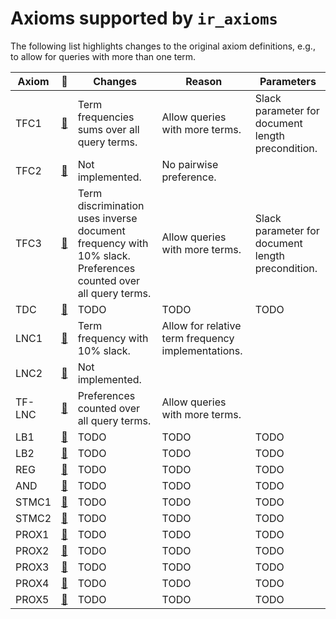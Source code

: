 # Axioms supported by `ir_axioms`

The following list highlights changes to the original axiom definitions, 
e.g., to allow for queries with more than one term.

| Axiom  |                        📄                          | Changes                                                                                                       | Reason                                             | Parameters                                        |
|--------|:--------------------------------------------------:|---------------------------------------------------------------------------------------------------------------|----------------------------------------------------|---------------------------------------------------|
| TFC1   |   [🔗](https://doi.org/10.1145/1008992.1009004)    | Term frequencies sums over all query terms.                                                                   | Allow queries with more terms.                     | Slack parameter for document length precondition. |
| TFC2   |   [🔗](https://doi.org/10.1145/1961209.1961210)    | Not implemented.                                                                                              | No pairwise preference.                            |                                                   |
| TFC3   |   [🔗](https://doi.org/10.1145/1961209.1961210)    | Term discrimination uses inverse document frequency with 10% slack. Preferences counted over all query terms. | Allow queries with more terms.                     | Slack parameter for document length precondition. |
| TDC    |   [🔗](https://doi.org/10.1145/1961209.1961210)    | TODO                                                                                                          | TODO                                               | TODO                                              |
| LNC1   |   [🔗](https://doi.org/10.1145/1961209.1961210)    | Term frequency with 10% slack.                                                                                | Allow for relative term frequency implementations. |                                                   |
| LNC2   |   [🔗](https://doi.org/10.1145/1961209.1961210)    | Not implemented.                                                                                              |                                                    |                                                   |
| TF-LNC |   [🔗](https://doi.org/10.1145/1961209.1961210)    | Preferences counted over all query terms.                                                                     | Allow queries with more terms.                     |                                                   |
| LB1    |   [🔗](https://doi.org/10.1145/2063576.2063584)    | TODO                                                                                                          | TODO                                               | TODO                                              |
| LB2    |   [🔗](https://doi.org/10.1145/2063576.2063584)    | TODO                                                                                                          | TODO                                               | TODO                                              |
| REG    | [🔗](https://doi.org/10.1007/978-3-642-12275-0_31) | TODO                                                                                                          | TODO                                               | TODO                                              |
| AND    | [🔗](https://doi.org/10.1007/978-3-642-28997-2_10) | TODO                                                                                                          | TODO                                               | TODO                                              |
| STMC1  |   [🔗](https://doi.org/10.1145/1148170.1148193)    | TODO                                                                                                          | TODO                                               | TODO                                              |
| STMC2  |   [🔗](https://doi.org/10.1145/1148170.1148193)    | TODO                                                                                                          | TODO                                               | TODO                                              |
| PROX1  |   [🔗](https://doi.org/10.1145/2983323.2983704)    | TODO                                                                                                          | TODO                                               | TODO                                              |
| PROX2  |   [🔗](https://doi.org/10.1145/2983323.2983704)    | TODO                                                                                                          | TODO                                               | TODO                                              |
| PROX3  |   [🔗](https://doi.org/10.1145/2983323.2983704)    | TODO                                                                                                          | TODO                                               | TODO                                              |
| PROX4  |   [🔗](https://doi.org/10.1145/2983323.2983704)    | TODO                                                                                                          | TODO                                               | TODO                                              |
| PROX5  |   [🔗](https://doi.org/10.1145/2983323.2983704)    | TODO                                                                                                          | TODO                                               | TODO                                              |
